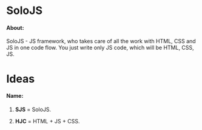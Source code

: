 # SoloJS
#### About:
SoloJS - JS framework, who takes care of all the work with HTML, CSS and JS in one code flow. 
You just write only JS code, which will be HTML, CSS, JS.

# Ideas
#### Name:
1. **SJS** = SoloJS.

2. **HJC** = HTML + JS + CSS.